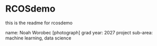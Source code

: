 # RCOSdemo



this is the readme for rcosdemo

name: Noah Worobec
[photograph]
grad year: 2027
project sub-area: machine learning, data science

